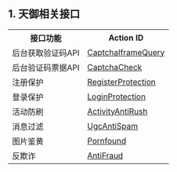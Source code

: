 ## 1. 天御相关接口
<table class="t">
<tbody><tr>
<th> <b>接口功能</b>
</th><th> <b>Action ID</b>
</th></tr>
<tr>
<td> 后台获取验证码API
</td><td><a href="https://www.qcloud.com/document/product/295/6620"> CaptchaIframeQuery</a>
</td></tr>
<tr>
<td> 后台验证码票据API
</td><td><a href="https://www.qcloud.com/doc/api/254/6706"> CaptchaCheck </a>
</td></tr>
<tr>
<td> 注册保护
</td><td><a href="https://www.qcloud.com/doc/api/254/2905"> RegisterProtection </a>
</td></tr>
<tr>
<td> 登录保护
</td><td><a href="https://www.qcloud.com/doc/api/254/2906"> LoginProtection </a>
</td></tr>
<tr>
<td> 活动防刷
</td><td><a href="https://www.qcloud.com/doc/api/254/2908"> ActivityAntiRush </a>
</td></tr>
<tr>
<td> 消息过滤
</td><td><a href="https://www.qcloud.com/doc/api/254/2910"> UgcAntiSpam </a>
</td></tr>
<tr>
<td> 图片鉴黄
</td><td><a href="https://www.qcloud.com/doc/api/254/2914"> Pornfound </a>
</td></tr>
<tr>
<td> 反欺诈
</td><td><a href="https://www.qcloud.com/doc/api/254/6418"> AntiFraud </a>
</td></tr>
</td></tr></tbody></table>




